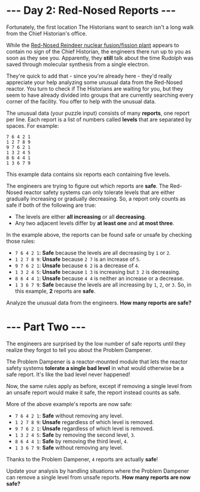 # --- Day 2: Red-Nosed Reports ---

Fortunately, the first location The Historians want to search isn't a long walk from the Chief Historian's office.

While the [Red-Nosed Reindeer nuclear fusion/fission plant](https://adventofcode.com/2015/day/19) appears to contain no sign of the Chief Historian, the engineers there run up to you as soon as they see you. Apparently, they **still** talk about the time Rudolph was saved through molecular synthesis from a single electron.

They're quick to add that - since you're already here - they'd really appreciate your help analyzing some unusual data from the Red-Nosed reactor. You turn to check if The Historians are waiting for you, but they seem to have already divided into groups that are currently searching every corner of the facility. You offer to help with the unusual data.

The unusual data (your puzzle input) consists of many **reports**, one report per line. Each report is a list of numbers called **levels** that are separated by spaces. For example:
```
7 6 4 2 1
1 2 7 8 9
9 7 6 2 1
1 3 2 4 5
8 6 4 4 1
1 3 6 7 9
```
This example data contains six reports each containing five levels.

The engineers are trying to figure out which reports are **safe**. The Red-Nosed reactor safety systems can only tolerate levels that are either gradually increasing or gradually decreasing. So, a report only counts as safe if both of the following are true:

 - The levels are either **all increasing** or all **decreasing**.
 - Any two adjacent levels differ by **at least one** and **at most three**.

In the example above, the reports can be found safe or unsafe by checking those rules:

 - `7 6 4 2 1`: **Safe** because the levels are all decreasing by `1` or `2`.
 - `1 2 7 8 9`: **Unsafe** because `2 7` is an increase of `5`.
 - `9 7 6 2 1`: **Unsafe** because `6 2` is a decrease of `4`.
 - `1 3 2 4 5`: **Unsafe** because `1 3` is increasing but `3 2` is decreasing.
 - `8 6 4 4 1`: **Unsafe** because `4 4` is neither an increase or a decrease.
 - `1 3 6 7 9`: **Safe** because the levels are all increasing by `1`, `2`, or `3`.
So, in this example, **2** reports are **safe**.

Analyze the unusual data from the engineers. **How many reports are safe?**

# --- Part Two ---

The engineers are surprised by the low number of safe reports until they realize they forgot to tell you about the Problem Dampener.

The Problem Dampener is a reactor-mounted module that lets the reactor safety systems **tolerate a single bad level** in what would otherwise be a safe report. It's like the bad level never happened!

Now, the same rules apply as before, except if removing a single level from an unsafe report would make it safe, the report instead counts as safe.

More of the above example's reports are now safe:

 - `7 6 4 2 1`: **Safe** without removing any level.
 - `1 2 7 8 9`: **Unsafe** regardless of which level is removed.
 - `9 7 6 2 1`: **Unsafe** regardless of which level is removed.
 - `1 3 2 4 5`: **Safe** by removing the second level, `3`.
 - `8 6 4 4 1`: **Safe** by removing the third level, `4`.
 - `1 3 6 7 9`: **Safe** without removing any level.

Thanks to the Problem Dampener, `4` reports are actually **safe**!

Update your analysis by handling situations where the Problem Dampener can remove a single level from unsafe reports. **How many reports are now safe?**
